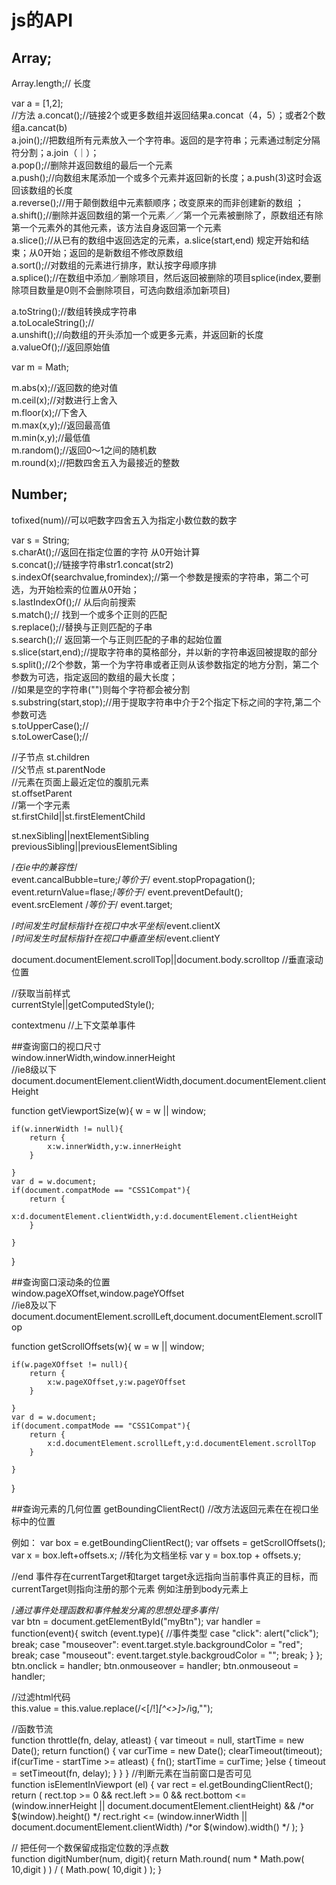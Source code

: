 # js的API

## Array;
Array.length;// 长度

var a = [1,2];  
//方法
a.concat();//链接2个或更多数组并返回结果a.concat（4，5）；或者2个数组a.cancat(b)  
a.join();//把数组所有元素放入一个字符串。返回的是字符串；元素通过制定分隔符分割；a.join（｜）；  
a.pop();//删除并返回数组的最后一个元素  
a.push();//向数组末尾添加一个或多个元素并返回新的长度；a.push(3)这时会返回该数组的长度   
a.reverse();//用于颠倒数组中元素额顺序；改变原来的而非创建新的数组 ；  
a.shift();//删除并返回数组的第一个元素／／第一个元素被删除了，原数组还有除第一个元素外的其他元素，该方法自身返回第一个元素  
a.slice();//从已有的数组中返回选定的元素，a.slice(start,end) 规定开始和结束；从0开始；返回的是新数组不修改原数组  
a.sort();//对数组的元素进行排序，默认按字母顺序排  
a.splice();//在数组中添加／删除项目，然后返回被删除的项目splice(index,要删除项目数量是0则不会删除项目，可选向数组添加新项目)  

a.toString();//数组转换成字符串  
a.toLocaleString();//  
a.unshift();//向数组的开头添加一个或更多元素，并返回新的长度  
a.valueOf();//返回原始值  


var m = Math;  

m.abs(x);//返回数的绝对值  
m.ceil(x);//对数进行上舍入  
m.floor(x);//下舍入  
m.max(x,y);//返回最高值  
m.min(x,y);//最低值  
m.random();//返回0～1之间的随机数  
m.round(x);//把数四舍五入为最接近的整数  

## Number;  

tofixed(num)//可以吧数字四舍五入为指定小数位数的数字  


var s = String;  
s.charAt();//返回在指定位置的字符 从0开始计算  
s.concat();//链接字符串str1.concat(str2)  
s.indexOf(searchvalue,fromindex);//第一个参数是搜索的字符串，第二个可选，为开始检索的位置从0开始；  
s.lastIndexOf();// 从后向前搜索  
s.match();// 找到一个或多个正则的匹配  
s.replace();//替换与正则匹配的子串  
s.search();// 返回第一个与正则匹配的子串的起始位置  
s.slice(start,end);//提取字符串的莫格部分，并以新的字符串返回被提取的部分  
s.split();//2个参数，第一个为字符串或者正则从该参数指定的地方分割，第二个参数为可选，指定返回的数组的最大长度；  
//如果是空的字符串("")则每个字符都会被分割  
s.substring(start,stop);//用于提取字符串中介于2个指定下标之间的字符,第二个参数可选  
s.toUpperCase();//  
s.toLowerCase();//  


//子节点
st.children  
//父节点
st.parentNode  
//元素在页面上最近定位的腹肌元素  
st.offsetParent    
//第一个字元素  
st.firstChild||st.firstElementChild  

st.nexSibling||nextElementSibling  
previousSibling||previousElementSibling  

/*在ie中的兼容性*/  
event.cancalBubble=ture;/*等价于*/  event.stopPropagation();  
event.returnValue=flase;/*等价于*/  event.preventDefault();   
event.srcElement /*等价于*/  event.target;  

/*时间发生时鼠标指针在视口中水平坐标*/event.clientX  
/*时间发生时鼠标指针在视口中垂直坐标*/event.clientY  

document.documentElement.scrollTop||document.body.scrolltop  //垂直滚动位置  

//获取当前样式  
currentStyle||getComputedStyle();  

contextmenu //上下文菜单事件  

##查询窗口的视口尺寸  
window.innerWidth,window.innerHeight  
//ie8级以下  
document.documentElement.clientWidth,document.documentElement.clientHeight  

function getViewportSize(w){
    w = w || window;

    if(w.innerWidth != null){
        return {
            x:w.innerWidth,y:w.innerHeight
        }
        
    }
    var d = w.document;
    if(document.compatMode == "CSS1Compat"){
        return {
            x:d.documentElement.clientWidth,y:d.documentElement.clientHeight
        }
        
    }
}

##查询窗口滚动条的位置  
window.pageXOffset,window.pageYOffset  
//ie8及以下  
document.documentElement.scrollLeft,document.documentElement.scrollTop  

function getScrollOffsets(w){
    w = w || window;

    if(w.pageXOffset != null){
        return {
            x:w.pageXOffset,y:w.pageYOffset
        }
        
    }
    var d = w.document;
    if(document.compatMode == "CSS1Compat"){
        return {
            x:d.documentElement.scrollLeft,y:d.documentElement.scrollTop
        }
        
    }
}

##查询元素的几何位置
getBoundingClientRect()  //改方法返回元素在在视口坐标中的位置

例如：
var box = e.getBoundingClientRect();
var offsets = getScrollOffsets();
var x = box.left+offsets.x;  //转化为文档坐标
var y = box.top + offsets.y;



//end
 事件存在currentTarget和target
target永远指向当前事件真正的目标，而currentTarget则指向注册的那个元素  例如注册到body元素上



/*通过事件处理函数和事件触发分离的思想处理多事件*/  
var btn = document.getElementById("myBtn");
var handler = function(event){
    switch (event.type){ //事件类型
        case "click":
            alert("click");
            break;
        case "mouseover":
            event.target.style.backgroundColor = "red";
            break;
        case "mouseout":
            event.target.style.backgroudColor = "";
            break;
    }
};
btn.onclick = handler;
btn.onmouseover = handler;
btn.onmouseout = handler;

//过滤html代码  
this.value = this.value.replace(/<[\/\!]*[^<>]*>/ig,"");

//函数节流  
function throttle(fn, delay, atleast) {
    var timeout = null,
    startTime = new Date();
    return function() {
        var curTime = new Date();
        clearTimeout(timeout);
        if(curTime - startTime >= atleast) {
            fn();
            startTime = curTime;
        }else {
            timeout = setTimeout(fn, delay);
        }
    }
}
//判断元素在当前窗口是否可见  
function isElementInViewport (el) {
    var rect = el.getBoundingClientRect();
    return (
        rect.top >= 0 &&
        rect.left >= 0 &&
        rect.bottom <= (window.innerHeight || document.documentElement.clientHeight) && /*or $(window).height() */
        rect.right <= (window.innerWidth || document.documentElement.clientWidth) /*or $(window).width() */
    );
}


// 把任何一个数保留成指定位数的浮点数  
function digitNumber(num, digit){
   return Math.round( num * Math.pow( 10,digit ) ) / ( Math.pow( 10,digit ) );
}
